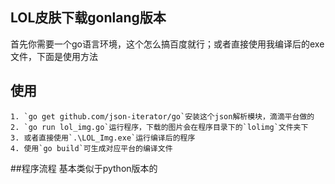## LOL皮肤下载gonlang版本
首先你需要一个go语言环境，这个怎么搞百度就行；或者直接使用我编译后的exe文件，下面是使用方法
## 使用
    1. `go get github.com/json-iterator/go`安装这个json解析模块，滴滴平台做的
    2. `go run lol_img.go`运行程序，下载的图片会在程序目录下的`lolimg`文件夹下
    3. 或者直接使用`.\LOL_Img.exe`运行编译后的程序
    4. 使用`go build`可生成对应平台的编译文件
##程序流程
基本类似于python版本的